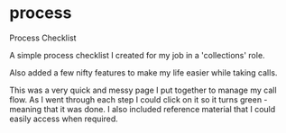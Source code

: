 # process
Process Checklist

A simple process checklist I created for my job in a 'collections' role. 

Also added a few nifty features to make my life easier while taking calls.

This was a very quick and messy page I put together to manage my call flow. As I went through each step I could click on it so it turns green - meaning that it was done. I also included reference material that I could easily access when required.
